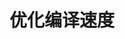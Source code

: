 # 优化编译速度
<!-- 
https://www.reddit.com/r/rust/comments/rnkyc0/why_does_my_code_compile_faster_on_nightly/

https://www.reddit.com/r/rust/comments/rv8126/speedup_compilation_time/

https://www.reddit.com/r/rust/comments/rsfcgb/why_is_my_rust_build_so_slow/

https://www.reddit.com/r/rust/comments/sqi1ba/is_it_just_me_or_rustanalyzer_is_unreliableslow/ -->